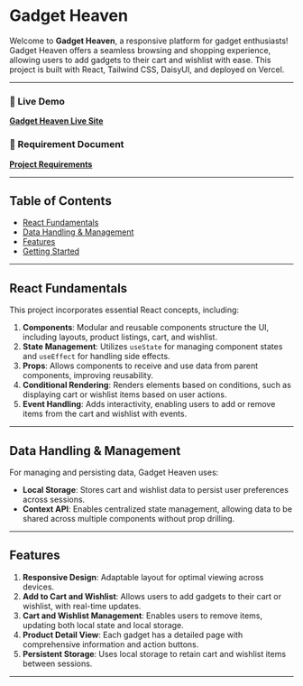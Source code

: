 # Gadget Heaven

Welcome to **Gadget Heaven**, a responsive platform for gadget enthusiasts! Gadget Heaven offers a seamless browsing and shopping experience, allowing users to add gadgets to their cart and wishlist with ease. This project is built with React, Tailwind CSS, DaisyUI, and deployed on Vercel.

---

### 🚀 Live Demo
[**Gadget Heaven Live Site**](https://gadgets_heaven.surge.sh/)

### 📄 Requirement Document
[**Project Requirements**](Batch-10_Assignment-08)

---

## Table of Contents
- [React Fundamentals](#react-fundamentals)
- [Data Handling & Management](#data-handling--management)
- [Features](#features)
- [Getting Started](#getting-started)

---

## React Fundamentals

This project incorporates essential React concepts, including:

1. **Components**: Modular and reusable components structure the UI, including layouts, product listings, cart, and wishlist.
2. **State Management**: Utilizes `useState` for managing component states and `useEffect` for handling side effects.
3. **Props**: Allows components to receive and use data from parent components, improving reusability.
4. **Conditional Rendering**: Renders elements based on conditions, such as displaying cart or wishlist items based on user actions.
5. **Event Handling**: Adds interactivity, enabling users to add or remove items from the cart and wishlist with events.

---

## Data Handling & Management

For managing and persisting data, Gadget Heaven uses:

- **Local Storage**: Stores cart and wishlist data to persist user preferences across sessions.
- **Context API**: Enables centralized state management, allowing data to be shared across multiple components without prop drilling.

---

## Features

1. **Responsive Design**: Adaptable layout for optimal viewing across devices.
2. **Add to Cart and Wishlist**: Allows users to add gadgets to their cart or wishlist, with real-time updates.
3. **Cart and Wishlist Management**: Enables users to remove items, updating both local state and local storage.
4. **Product Detail View**: Each gadget has a detailed page with comprehensive information and action buttons.
5. **Persistent Storage**: Uses local storage to retain cart and wishlist items between sessions.

---
